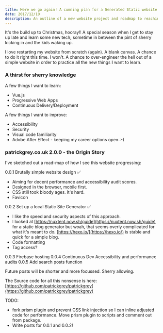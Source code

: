 ```yaml
---
title: Here we go again! A cunning plan for a Generated Static website.
date: 2017/12/10
description: An outline of a new website project and roadmap to reaching version 1.
---
```

It&#39;s the build up to Christmas, hooray!! A special season when I get to stay up late and learn some new tech, sometime in between the pint of sherry kicking in and the kids waking up.

I love restarting my website from scratch (again). A blank canvas. A chance to do it right this time. I won&#39;t. A chance to over-engineer the hell out of a simple website in order to practice all the new things I want to learn.

### A thirst for <span class="pg-strikethrough">sherry</span> knowledge

A few things I want to learn:

- Vue.js
- Progressive Web Apps
- Continuous Delivery/Deployment

A few things I want to improve:
- Accessibility
- Security
- Visual code familiarity
- Adobe After Effect - keeping my career options open :-)

### patrickgrey.co.uk 2.0.0 - the Origin Story

I've sketched out a road-map of how I see this website progressing:

0.0.1 Brutally simple website design &#9989;
- Aiming for decent performance and accessibility audit scores.
- Designed in the browser, mobile first.
- CSS still took bloody ages. It's hard.
- Favicon

0.0.2 Set up a local Static Site Generator &#9989;
- I like the speed and security aspects of this approach.
- I looked at [https://nuxtent.now.sh/guide](https://nuxtent.now.sh/guide) for a static blog generator but woah, that seems overly complicated for what it&#39;s meant to do. [https://hexo.io/](https://hexo.io/) is stable and quick for a simple blog.
- Code formatting
- Tag access?

0.0.3 Firebase hosting
0.0.4 Continuous Dev Accessibility and performance audits
0.0.5 Add search posts function

Future posts will be shorter and more focussed. Sherry allowing.

The Source code for all this nonsense is here: [https://github.com/patrickgrey/patrickgrey](https://github.com/patrickgrey/patrickgrey)

TODO:
- fork prism plugin and prevent CSS link injection so I can inline adjusted code for performance. Move prism plugin to scripts and comment out from package.
- Write posts for 0.0.1 and 0.0.2!